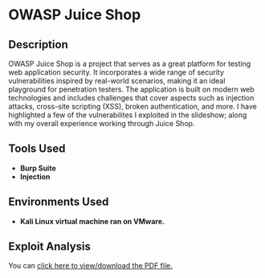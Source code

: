 # OWASP Juice Shop

<h2>Description</h2>
OWASP Juice Shop is a project that serves as a great platform for testing web application security. It incorporates a wide range of security vulnerabilities inspired by real-world scenarios, making it an ideal playground for penetration testers. The application is built on modern web technologies and includes challenges that cover aspects such as injection attacks, cross-site scripting (XSS), broken authentication, and more. I have highlighted a few of the vulnerabilites I exploited in the slideshow; along with my overall experience working through Juice Shop.
<br />
<h2>Tools Used</h2>

- <b>Burp Suite</b> 
- <b>Injection</b>

<h2>Environments Used </h2>

- <b>Kali Linux virtual machine ran on VMware.</b>

<h2>Exploit Analysis</h2>

<p>You can <a href="https://github.com/cabby1234/OWASPJuiceShop/files/13610856/OWASP.Juice.Shop.pdf">click here to view/download the PDF file.</a></p>
    </object>

</body>
</html>

